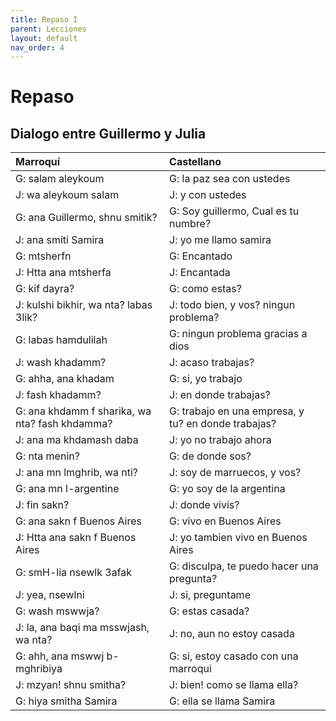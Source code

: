 ```yaml
---
title: Repaso I
parent: Lecciones
layout: default
nav_order: 4
---
```


# Repaso

## Dialogo entre Guillermo y Julia

| Marroquí                                       | Castellano                                          |
|:-----------------------------------------------|:----------------------------------------------------|
| G: salam aleykoum                              | G: la paz sea con ustedes                           |
| J: wa aleykoum salam                           | J: y con ustedes                                    |
| G: ana Guillermo, shnu smitik?                 | G: Soy guillermo, Cual es tu numbre?                |
| J: ana smiti Samira                            | J: yo me llamo samira                               |
| G: mtsherfn                                    | G: Encantado                                        |
| J: Htta ana mtsherfa                           | J: Encantada                                        |
| G: kif dayra?                                  | G: como estas?                                      |
| J: kulshi bikhir, wa nta? labas 3lik?          | J: todo bien, y vos? ningun problema?               |
| G: labas hamdulilah                            | G: ningun problema gracias a dios                   |
| J: wash khadamm?                               | J: acaso trabajas?                                  |
| G: ahha, ana khadam                            | G: si, yo trabajo                                   |
| J: fash khadamm?                               | J: en donde trabajas?                               |
| G: ana khdamm f sharika, wa nta? fash khdamma? | G: trabajo en una empresa, y tu? en donde trabajas? |
| J: ana ma khdamash daba                        | J: yo no trabajo ahora                              |
| G: nta menin?                                  | G: de donde sos?                                    |
| J: ana mn lmghrib, wa nti?                     | J: soy de marruecos, y vos?                         |
| G: ana mn l-argentine                          | G: yo soy de la argentina                           |
| J: fin sakn?                                   | J: donde vivis?                                     |
| G: ana sakn f Buenos Aires                     | G: vivo en Buenos Aires                             |
| J: Htta ana sakn f Buenos Aires                | J: yo tambien vivo en Buenos Aires                  |
| G: smH-lia nsewlk 3afak                        | G: disculpa, te puedo hacer una pregunta?           |
| J: yea, nsewlni                                | J: si, preguntame                                   |
| G: wash mswwja?                                | G: estas casada?                                    |
| J: la, ana baqi ma msswjash, wa nta?           | J: no, aun no estoy casada                          |
| G: ahh, ana mswwj b-mghribiya                  | G: si, estoy casado con una marroqui                |
| J: mzyan! shnu smitha?                         | J: bien! como se llama ella?                        |
| G: hiya smitha Samira                          | G: ella se llama Samira                             |
